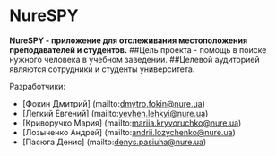 # NureSPY
**NureSPY - приложение для отслеживания местоположения преподавателей и студентов.**
##Цель проекта - помощь в поиске нужного человека в учебном заведении.
##Целевой аудиторией являются сотрудники и студенты университета.

Разработчики:
 * [Фокин Дмитрий] (mailto:dmytro.fokin@nure.ua)
 * [Легкий Евгений] (mailto:yevhen.lehkyi@nure.ua)
 * [Криворучко Мария] (mailto:mariia.kryvoruchko@nure.ua)
 * [Лозыченко Андрей] (mailto:andrii.lozychenko@nure.ua)
 * [Пасюга Денис] (mailto:denys.pasiuha@nure.ua)
 
